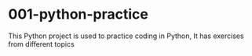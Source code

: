 # 001-python-practice
This Python project is used to practice coding in Python, It has exercises from different topics
